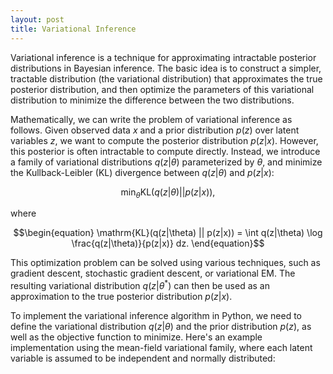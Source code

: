 ```yaml
---
layout: post
title: Variational Inference
---
```



Variational inference is a technique for approximating intractable posterior distributions in Bayesian inference. The basic idea is to construct a simpler, tractable distribution (the variational distribution) that approximates the true posterior distribution, and then optimize the parameters of this variational distribution to minimize the difference between the two distributions.

Mathematically, we can write the problem of variational inference as follows. Given observed data $x$ and a prior distribution $p(z)$ over latent variables $z$, we want to compute the posterior distribution $p(z|x)$. However, this posterior is often intractable to compute directly. Instead, we introduce a family of variational distributions $q(z|\theta)$ parameterized by $\theta$, and minimize the Kullback-Leibler (KL) divergence between $q(z|\theta)$ and $p(z|x)$:


$$\begin{equation}\min_{\theta} \mathrm{KL}(q(z|\theta) || p(z|x)),\end{equation}$$

where

$$\begin{equation}
\mathrm{KL}(q(z|\theta) || p(z|x)) = \int q(z|\theta) \log \frac{q(z|\theta)}{p(z|x)} dz.
\end{equation}$$

This optimization problem can be solved using various techniques, such as gradient descent, stochastic gradient descent, or variational EM. The resulting variational distribution $q(z|\theta^*)$ can then be used as an approximation to the true posterior distribution $p(z|x)$.

To implement the variational inference algorithm in Python, we need to define the variational distribution $q(z|\theta)$ and the prior distribution $p(z)$, as well as the objective function to minimize. Here's an example implementation using the mean-field variational family, where each latent variable is assumed to be independent and normally distributed: